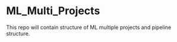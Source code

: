 # ML_Multi_Projects
This repo will contain structure of ML multiple projects and pipeline structure.
